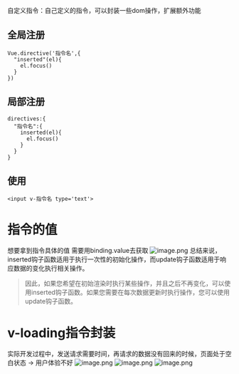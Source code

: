 自定义指令：自己定义的指令，可以封装一些dom操作，扩展额外功能
## 全局注册
```vue
Vue.directive('指令名',{
  "inserted"(el){
    el.focus()
  }
})
```
## 局部注册
```vue
directives:{
  "指令名":{
    inserted(el){
      el.focus()
    }
  }
}
```
## 使用
```vue
<input v-指令名 type='text'>
```
# 指令的值
想要拿到指令具体的值 需要用binding.value去获取
![image.png](https://cdn.nlark.com/yuque/0/2023/png/33778458/1691640179548-b97e20bd-d283-43a7-be1a-e92152eb2777.png#averageHue=%237d7c7c&clientId=u6cd9061a-9809-4&from=paste&height=521&id=ubec1d691&originHeight=664&originWidth=1036&originalType=binary&ratio=1.274999976158142&rotation=0&showTitle=false&size=312490&status=done&style=none&taskId=ub676c29e-5340-43b5-8b2f-fd135231ddb&title=&width=812.5490348021009)
总结来说，inserted钩子函数适用于执行一次性的初始化操作，而update钩子函数适用于响应数据的变化执行相关操作。
> 因此，如果您希望在初始渲染时执行某些操作，并且之后不再变化，可以使用inserted钩子函数。如果您需要在每次数据更新时执行操作，您可以使用update钩子函数。

# v-loading指令封装
实际开发过程中，发送请求需要时间，再请求的数据没有回来的时候，页面处于空白状态 →  用户体验不好
![image.png](https://cdn.nlark.com/yuque/0/2023/png/33778458/1691646190702-7dc674ec-f5af-40b6-9c67-8debfcc9ebbb.png#averageHue=%23f2f2f2&clientId=u6cd9061a-9809-4&from=paste&height=106&id=u056ce48d&originHeight=135&originWidth=365&originalType=binary&ratio=1.274999976158142&rotation=0&showTitle=false&size=20775&status=done&style=none&taskId=uf7434c50-494c-47f9-9566-de6df5d6e54&title=&width=286.27451515711084) ![image.png](https://cdn.nlark.com/yuque/0/2023/png/33778458/1691646196711-ac4620f0-2b2c-4bd0-965c-db50e749d142.png#averageHue=%23f3f3f3&clientId=u6cd9061a-9809-4&from=paste&height=107&id=u4406d137&originHeight=148&originWidth=503&originalType=binary&ratio=1.274999976158142&rotation=0&showTitle=false&size=27363&status=done&style=none&taskId=u0dc88a08-0163-40f5-aef4-4dcd1c46eab&title=&width=362.5097961425781)
![image.png](https://cdn.nlark.com/yuque/0/2023/png/33778458/1697337525982-9e4290ac-95ca-4c5b-be61-db6d524bcbe2.png#averageHue=%23f5f3f2&clientId=u04f2f9c7-0598-4&from=paste&height=439&id=u9e65c8d5&originHeight=560&originWidth=1247&originalType=binary&ratio=1.274999976158142&rotation=0&showTitle=false&size=250719&status=done&style=none&taskId=u378b510e-a182-4aa7-b4b1-e65bc1bc0e2&title=&width=978.0392339751156)
